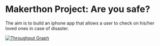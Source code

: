 Makerthon Project: Are you safe?
===============================

The aim is to build an iphone app that allows a user to check on his/her loved
ones in case of disaster.

[![Throughput Graph](https://graphs.waffle.io/samover/are_u_safe/throughput.svg)](https://waffle.io/samover/are_u_safe/metrics)

